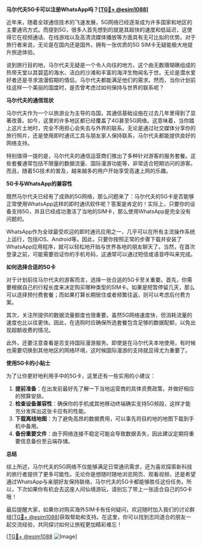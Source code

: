 **马尔代夫5G卡可以注册WhatsApp吗？[[TG💪+ @esim1088](https://t.me/s/esim1088)]**

近年来，随着全球通信技术的飞速发展，5G网络已经逐渐成为许多国家和地区的主要通讯方式。而提到5G，很多人首先想到的就是其超快的速度和低延迟，这使得它在视频通话、在线游戏以及高清流媒体播放等方面具有无可比拟的优势。对于旅行者来说，无论是在国内还是国外，拥有一张优质的5G SIM卡无疑能极大地提升旅途体验。

说到旅行目的地，马尔代夫无疑是一个令人向往的地方。这个由无数珊瑚礁组成的热带天堂以其碧蓝的海水、洁白的沙滩和丰富的海洋生物闻名于世。无论是潜水爱好者还是寻求浪漫假期的情侣，马尔代夫都能满足他们的需求。然而，当你计划前往这样一个美丽的国度时，是否曾考虑过如何保持与世界的联系呢？

**马尔代夫的通信现状**

马尔代夫作为一个以旅游业为主导的岛国，其通信基础设施在过去几年里得到了显著改善。如今，这里的许多地区都已经覆盖了4G甚至5G网络。这意味着，当你踏上这片土地时，完全不用担心会失去与外界的联系。无论是通过社交媒体分享你的旅行照片，还是使用即时通讯工具与朋友家人保持联系，马尔代夫都能提供良好的网络支持。

特别值得一提的是，马尔代夫的通信运营商们推出了多种针对游客的服务套餐。这些套餐通常包括不限量的数据流量、国际漫游功能等，非常适合短期访问的游客。而且，随着5G技术的普及，越来越多的用户开始享受高速上网的乐趣。

**5G卡与WhatsApp的兼容性**

既然马尔代夫已经有了成熟的5G网络，那么问题来了：马尔代夫的5G卡是否能够正常使用WhatsApp这样的即时通讯软件呢？答案是肯定的！实际上，只要你的设备支持5G，并且已经成功激活了当地的SIM卡，那么使用WhatsApp是完全没有问题的。

WhatsApp作为全球最受欢迎的即时通讯应用之一，几乎可以在所有主流操作系统上运行，包括iOS、Android等。因此，只要你按照正常的步骤下载并安装了WhatsApp应用程序，就可以轻松地开始与世界各地的朋友聊天了。当然，在首次登录之前，可能需要验证你的手机号码，这通常可以通过短信或语音呼叫来完成。

**如何选择合适的5G卡**

对于计划前往马尔代夫的游客而言，选择一张合适的5G卡至关重要。首先，你需要根据自己的行程长度来决定购买哪种类型的SIM卡。如果是短暂停留几天，那么可以选择预付费套餐；而如果打算长期居住或者频繁往返，则可以考虑后付费方案。

其次，关注所提供的数据流量额度也很重要。虽然5G网络速度快，但消耗流量的速度也比以往更快。因此，在选购时应确保所选套餐包含足够的数据配额，以免出现超额收费的情况。

此外，还要注意查看是否支持国际漫游服务。即使是在马尔代夫本地使用，有时候也需要切换到其他地区的网络环境，这时候国际漫游的支持就显得尤为重要了。

**使用5G卡的小贴士**

为了让你更好地利用手中的5G卡，这里还有一些实用的小建议：

1. **提前准备**：在出发前最好先了解一下当地运营商的具体资费政策，并做好相应的预算安排。
2. **检查设备兼容性**：确保你的手机或其他移动终端确实支持5G频段，这样才能充分发挥出这张卡应有的性能。
3. **下载离线地图**：为了避免高昂的数据费用，可以事先将目的地的地图下载到手机中备用。
4. **备份重要文件**：由于网络连接不稳定可能会导致数据丢失，因此建议定期将重要信息备份至云端存储。

**总结**

综上所述，马尔代夫的5G网络不仅能够满足日常通讯需求，还为喜欢探索新科技的旅行者提供了更多可能性。无论你是想随时随地浏览网页、观看视频，还是希望通过WhatsApp与亲朋好友保持联络，马尔代夫的5G卡都能够胜任这份任务。所以，下次如果你有机会去这座人间仙境游玩，请别忘了带上一张适合自己的5G卡哦！

最后提醒大家，如果你对购买海外SIM卡有任何疑问，欢迎随时加入我们的讨论群组[[TG💪+ @esim1088](https://t.me/s/esim1088)]获取帮助和支持。在这里，你可以找到志同道合的朋友一起交流经验，共同探讨如何让旅程更加精彩难忘！

[[TG💪+ @esim1088](https://t.me/s/esim1088) ![Image](https://i.postimg.cc/4NQfJmqS/Snipaste-2025-05-13-00-14-12.png)]